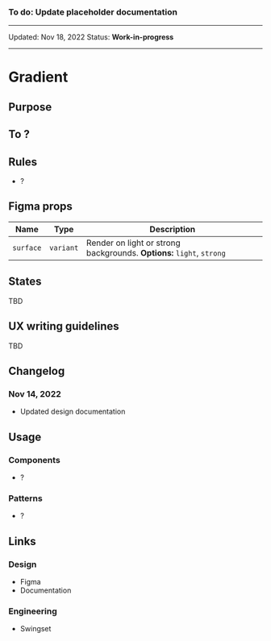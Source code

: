 ### To do: Update placeholder documentation

---

Updated: Nov 18, 2022
Status: **Work-in-progress**

---

# Gradient

## Purpose

## To ?

## Rules

- ?

## Figma props

| Name      | Type      | Description                                                           |
| --------- | --------- | --------------------------------------------------------------------- |
| `surface` | `variant` | Render on light or strong backgrounds. **Options:** `light`, `strong` |

## States

TBD

## UX writing guidelines

TBD

## Changelog

### Nov 14, 2022

- Updated design documentation

## Usage

### Components

- ?

### Patterns

- ?

## Links

### Design

- Figma
- Documentation

### Engineering

- Swingset
